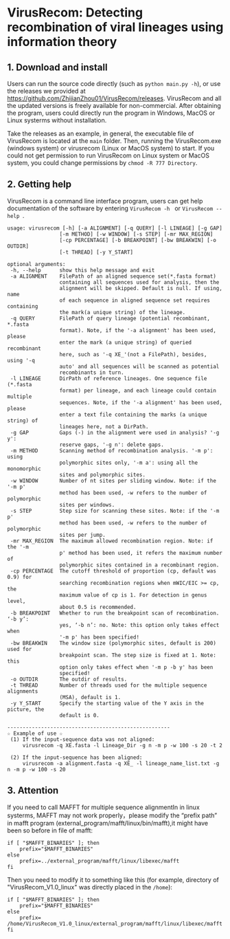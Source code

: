 # VirusRecom: Detecting recombination of viral lineages using information theory

## 1. Download and install
Users can run the source code directly (such as ```python main.py -h```), or use the releases we provided at https://github.com/ZhijianZhou01/VirusRecom/releases. VirusRecom and all the updated versions is freely available for non-commercial. After obtaining the program, users could directly run the program in Windows, MacOS or Linux systerms without installation.

Take the releases as an example, in general, the executable file of VirusRecom is located at the  ```main``` folder. Then, running the VirusRecom.exe (windows system) or virusrecom (Linux or MacOS system) to start. If you could not get permission to run VirusRecom on Linux system or MacOS system, you could change permissions by ```chmod -R 777 Directory```. 


## 2. Getting help
VirusRecom is a command line interface program, users can get help documentation of the software by entering  ```VirusRecom -h ``` or  ```VirusRecom --help ```. 

 ```
usage: virusrecom [-h] [-a ALIGNMENT] [-q QUERY] [-l LINEAGE] [-g GAP]
                  [-m METHOD] [-w WINDOW] [-s STEP] [-mr MAX_REGION]
                  [-cp PERCENTAGE] [-b BREAKPOINT] [-bw BREAKWIN] [-o OUTDIR]
                  [-t THREAD] [-y Y_START]

optional arguments:
  -h, --help      show this help message and exit
  -a ALIGNMENT    FilePath of an aligned sequence set(*.fasta format)
                  containing all sequences used for analysis, then the
                  alignment will be skipped. Default is null. If using, name
                  of each sequence in aligned sequence set requires containing
                  the mark(a unique string) of the lineage.
  -q QUERY        FilePath of query lineage (potential recombinant, *.fasta
                  format). Note, if the '-a alignment' has been used, please
                  enter the mark (a unique string) of queried recombinant
                  here, such as '-q XE_'(not a FilePath), besides, using '-q
                  auto' and all sequences will be scanned as potential
                  recombinants in turn.
  -l LINEAGE      DirPath of reference lineages. One sequence file (*.fasta
                  format) per lineage, and each lineage could contain multiple
                  sequences. Note, if the '-a alignment' has been used, please
                  enter a text file containing the marks (a unique string) of
                  lineages here, not a DirPath.
  -g GAP          Gaps (-) in the alignment were used in analysis? '-g y':
                  reserve gaps, '-g n': delete gaps.
  -m METHOD       Scanning method of recombination analysis. '-m p': using
                  polymorphic sites only, '-m a': using all the monomorphic
                  sites and polymorphic sites.
  -w WINDOW       Number of nt sites per sliding window. Note: if the '-m p'
                  method has been used, -w refers to the number of polymorphic
                  sites per windows.
  -s STEP         Step size for scanning these sites. Note: if the '-m p'
                  method has been used, -w refers to the number of polymorphic
                  sites per jump.
  -mr MAX_REGION  The maximum allowed recombination region. Note: if the '-m
                  p' method has been used, it refers the maximum number of
                  polymorphic sites contained in a recombinant region.
  -cp PERCENTAGE  The cutoff threshold of proportion (cp, default was 0.9) for
                  searching recombination regions when mWIC/EIC >= cp, the
                  maximum value of cp is 1. For detection in genus level,
                  about 0.5 is recommended.
  -b BREAKPOINT   Whether to run the breakpoint scan of recombination. ‘-b y’:
                  yes, ‘-b n’: no. Note: this option only takes effect when
                  '-m p' has been specified!
  -bw BREAKWIN    The window size (polymorphic sites, default is 200) used for
                  breakpoint scan. The step size is fixed at 1. Note: this
                  option only takes effect when '-m p -b y' has been
                  specified!
  -o OUTDIR       The outdir of results.
  -t THREAD       Number of threads used for the multiple sequence alignments
                  (MSA), default is 1.
  -y Y_START      Specify the starting value of the Y axis in the picture, the
                  default is 0.

-----------------------------------------------------
☆ Example of use ☆
  (1) If the input-sequence data was not aligned:
      virusrecom -q XE.fasta -l Lineage_Dir -g n -m p -w 100 -s 20 -t 2

  (2) If the input-sequence has been aligned:
      virusrecom -a alignment.fasta -q XE_ -l lineage_name_list.txt -g n -m p -w 100 -s 20
 ```

## 3. Attention
If you need to call MAFFT for multiple sequence alignmentIn in linux systerms, MAFFT may not work properly，please modify the “prefix path” in mafft program (external_program/mafft/linux/bin/mafft),it might have been so before in file of mafft:

```
if [ "$MAFFT_BINARIES" ]; then
	prefix="$MAFFT_BINARIES"
else        
	prefix=../external_program/mafft/linux/libexec/mafft
fi
```

Then you need to modify it to something like this (for example, directory of "VirusRecom_V1.0_linux" was directly placed in the ```/home```):

```
if [ "$MAFFT_BINARIES" ]; then
	prefix="$MAFFT_BINARIES"
else        
	prefix= /home/VirusRecom_V1.0_linux/external_program/mafft/linux/libexec/mafft
fi
```
